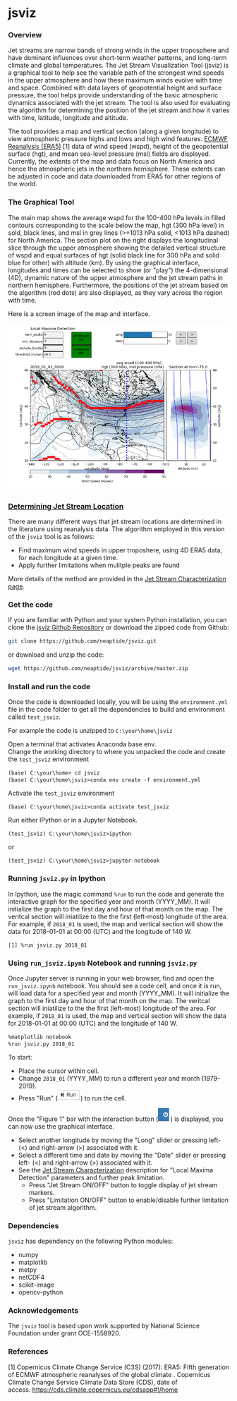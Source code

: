 # jsviz
<!-- mybinder.org fails to load required pip module which breaks the code. Taking the demo offline.
<a href="https://mybinder.org/v2/gh/neaptide/jsviz/master?filepath=run_jsviz.ipynb"><img align="right" src="https://mybinder.org/badge_logo.svg"></a>
--->
### Overview
Jet streams are narrow bands of strong winds in the upper troposphere and have dominant influences over short-term weather patterns, and long-term climate and global temperatures.  The Jet Stream Visualization Tool (jsviz) is a graphical tool to help see the variable path of the strongest wind speeds in the upper atmosphere and how these maximum winds evolve with time and space.  Combined with data layers of geopotential height and surface pressure, the tool helps provide understanding of the basic atmospheric dynamics associated with the jet stream.  The tool is also used for evaluating the algorithm for determining the position of the jet stream and how it varies with time, latitude, longitude and altitude. 
<!-- Comparing position and strength of the jet stream with ocean and atmosphere observations -->

The tool provides a map and vertical section (along a given longitude) to view atmospheric pressure highs and lows and high wind features.  [ECMWF Reanalysis (ERA5)](https://confluence.ecmwf.int/display/CKB/What+is+ERA5) [1] data of wind speed (wspd), height of the geopotential surface (hgt), and mean sea-level pressure (msl) fields are displayed.  Currently, the extents of the map and data focus on North America and hence the atmospheric jets in the northern hemisphere.  These extents can be adjusted in code and data downloaded from ERA5 for other regions of the world.

### The Graphical Tool

The main map shows the average wspd for the 100-400 hPa levels in filled contours corresponding to the scale below the map, hgt (300 hPa level) in sold, black lines, and msl in grey lines (>=1013 hPa solid, <1013 hPa dashed) for North America. The section plot on the right displays the longitudinal slice through the upper atmosphere showing the detailed vertical structure of wspd and equal surfaces of hgt (solid black line for 300 hPa and solid blue for other) with altitude (km). By using the graphical interface, longitudes and times can be selected to show (or "play") the 4-dimensional (4D), dynamic nature of the upper atmosphere and the jet stream paths in northern hemisphere. Furthermore, the positions of the jet stream based on the algorithm (red dots) are also displayed, as they vary across the region with time. 

Here is a screen image of the map and interface. 

![Image of jsviz window](https://github.com/neaptide/jsviz/blob/master/images/run_jsviz_ipynb.png)

### [Determining Jet Stream Location](https://github.com/neaptide/jsviz/blob/master/jsalgo.md)

There are many different ways that jet stream locations are determined in the literature using reanalysis data.  The algorithm employed in this version of the `jsviz` tool is as follows: 
- Find maximum wind speeds in upper troposhere, using 4D ERA5 data, for each longitude at a given time.
- Apply further limitations when mulitple peaks are found

More details of the method are provided in the [Jet Stream Characterization page](https://github.com/neaptide/jsviz/blob/master/jsalgo.md). 

<!-- mybinder.org fails to load required pip module which breaks the code. Taking the demo offline.
### Quick Start -- Demo

A Binder image has been built to demo the code. This demo can be run if you don't have python setup locally or don't know how to launch your own jupyter-notebook.  Although, it is slower to load and run than downloading and running `jsviz` code locally. 

Launch a the demo Jupyter Notebook from this badge.  
[![Binder](https://mybinder.org/badge_logo.svg)](https://mybinder.org/v2/gh/neaptide/jsviz/master?filepath=run_jsviz.ipynb)

It will open the notebook in a web browser tab. It takes a short while for the page to be displayed.  Be patient.  If it is taking a really long time, most likely there were underlying code changes and the Binder image is being rebuilt. Once the Binder image is (built and) served it will open up notebook called `run_jsviz.ipynb` in a web browser tab. 
-->

### Get the code 

If you are familiar with Python and your system Python installation, you can clone the [jsviz Github Repository](https://github.com/neaptide/jsviz) or download the zipped code from Github: 

```bash
git clone https://github.com/neaptide/jsviz.git
```

or download and unzip the code:

```bash
wget https://github.com/neaptide/jsviz/archive/master.zip
```

### Install and run the code

Once the code is downloaded locally, you will be using the `environment.yml` file in the code folder to get all the dependencies to build and environment called `test_jsviz`.

For example the code is unzipped to `C:\your\home\jsviz`
 
Open a terminal that activates Anaconda base env.  
Change the working directory to where you unpacked the code and create the `test_jsviz` environment  

```
(base) C:\your\home> cd jsviz
(base) C:\your\home\jsviz>conda env create -f environment.yml
```

Activate the `test_jsviz` environment
 
```
(base) C:\your\home\jsviz>conda activate test_jsviz
```
 
Run either IPython or in a Jupyter Notebook. 

```
(test_jsviz) C:\your\home\jsviz>ipython
```

or 

```
(test_jsviz) C:\your\home\jsviz>jupyter-notebook
```

 
### Running `jsviz.py` in Ipython

In Ipython, use the magic command `%run` to run the code and generate the interactive graph for the specified year and month (YYYY_MM). It will initialize the graph to the first day and hour of that month on the map.  The veritcal section will iniatilize to the the first (left-most) longitude of the area.  For example, if `2018_01` is used, the map and vertical section will show the data for 2018-01-01 at 00:00 (UTC) and the longitude of 140 W.

``` 
[1] %run jsviz.py 2018_01
```


### Using `run_jsviz.ipynb` Notebook and running `jsviz.py`

Once Jupyter server is running in your web browser, find and open the `run_jsviz.ipynb` notebook.  You should see a code cell, and once it is run, will load data for a specified year and month (YYYY_MM).  It will initialize the graph to the first day and hour of that month on the map.  The veritcal section will iniatilize to the the first (left-most) longitude of the area.  For example, if `2018_01` is used, the map and vertical section will show the data for 2018-01-01 at 00:00 (UTC) and the longitude of 140 W.

```
%matplotlib notebook
%run jsviz.py 2018_01
```

To start:
- Place the cursor within cell.
- Change `2018_01` (YYYY_MM) to run a different year and month (1979-2019).
- Press "Run" (![run button](https://github.com/neaptide/jsviz/blob/master/images/run_button.png)) to run the cell.  

Once the "Figure 1" bar with the interaction button (![interaction_button](https://github.com/neaptide/jsviz/blob/master/images/interaction_button.png)) is displayed, you can now use the graphical interface. 
- Select another longitude by moving the "Long" slider or pressing left- (<) and right-arrow (>) associated with it.  
- Select a different time and date by moving the "Date" slider or pressing left- (<) and right-arrow (>) associated with it.
- See the [Jet Stream Characterization](https://github.com/neaptide/jsviz/blob/master/jsalgo.md) description for "Local Maxima Detection" parameters and further peak limitation.
  - Press "Jet Stream ON/OFF" button to toggle display of jet stream markers.
  - Press "Limitation ON/OFF" button to enable/disable further limitation of jet stream algorithm.


### Dependencies

`jsviz` has dependency on the following Python modules:

  - numpy
  - matplotlib
  - metpy
  - netCDF4
  - scikit-image
  - opencv-python

### Acknowledgements

The `jsviz` tool is based upon work supported by National Science Foundation under grant OCE-1558920. 

### References

[1] Copernicus Climate Change Service (C3S) (2017): ERA5: Fifth generation of ECMWF atmospheric reanalyses of the global climate . Copernicus Climate Change Service Climate Data Store (CDS), date of access. https://cds.climate.copernicus.eu/cdsapp#!/home
